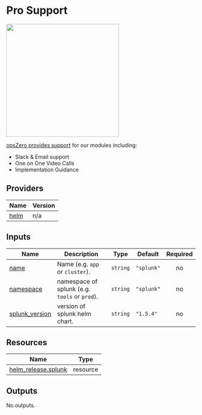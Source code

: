 <!-- BEGIN_TF_DOCS -->

# Pro Support

<a href="https://www.opszero.com"><img src="https://media.opszero.com/insights/brands/logo/2023/04/26/02/04/12/opsZero_logo.svg" width="300px"/></a>

[opsZero provides support](https://www.opszero.com/devops) for our modules including:

-   Slack & Email support
-   One on One Video Calls
-   Implementation Guidance
## Providers

| Name | Version |
|------|---------|
| <a name="provider_helm"></a> [helm](#provider\_helm) | n/a |
## Inputs

| Name | Description | Type | Default | Required |
|------|-------------|------|---------|:--------:|
| <a name="input_name"></a> [name](#input\_name) | Name  (e.g. `app` or `cluster`). | `string` | `"splunk"` | no |
| <a name="input_namespace"></a> [namespace](#input\_namespace) | namespace of splunk   (e.g. `tools` or `prod`). | `string` | `"splunk"` | no |
| <a name="input_splunk_version"></a> [splunk\_version](#input\_splunk\_version) | version of splunk helm chart. | `string` | `"1.5.4"` | no |
## Resources

| Name | Type |
|------|------|
| [helm_release.splunk](https://registry.terraform.io/providers/hashicorp/helm/latest/docs/resources/release) | resource |
## Outputs

No outputs.
<!-- END_TF_DOCS -->